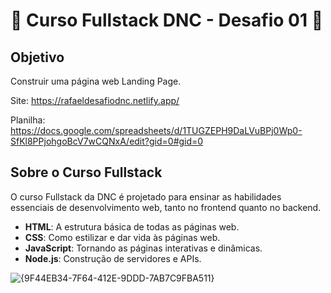 # 🎉 Curso Fullstack DNC - Desafio 01 🎉

## Objetivo

Construir uma página web Landing Page.

Site: https://rafaeldesafiodnc.netlify.app/

Planilha: https://docs.google.com/spreadsheets/d/1TUGZEPH9DaLVuBPj0Wp0-SfKl8PPjohgoBcV7wCQNxA/edit?gid=0#gid=0

## Sobre o Curso Fullstack

O curso Fullstack da DNC é projetado para ensinar as habilidades essenciais de desenvolvimento web, tanto no frontend quanto no backend.

- **HTML**: A estrutura básica de todas as páginas web.
- **CSS**: Como estilizar e dar vida às páginas web.
- **JavaScript**: Tornando as páginas interativas e dinâmicas.
- **Node.js**: Construção de servidores e APIs.


![{9F44EB34-7F64-412E-9DDD-7AB7C9FBA511}](https://github.com/user-attachments/assets/76249efa-9d7e-4a47-8653-eee43a043bb6)

